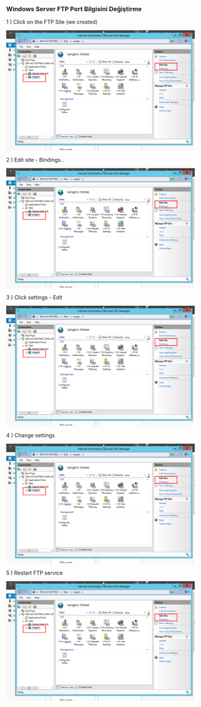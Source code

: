 ### Windows Server FTP Port Bilgisini Değiştirme


1 ) Click on the FTP Site (we created)

<img src="/images/changeport.png"/>

2 ) Edit site - Bindings..

<img src="/images/changeport.png"/>

3 ) Click settings - Edit

<img src="/images/changeport.png"/>

4 ) Change settings

<img src="/images/changeport.png"/>

5 ) Restart FTP service

<img src="/images/changeport.png"/>
